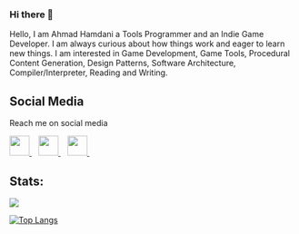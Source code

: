 ### Hi there 👋

Hello, I am Ahmad Hamdani a Tools Programmer and an Indie Game Developer. I am always curious about how things work and eager to learn new things. I am interested in Game Development, Game Tools, Procedural Content Generation, Design Patterns, Software Architecture, Compiler/Interpreter, Reading and Writing.

## Social Media
Reach me on social media
<p>
  <a href="https://www.linkedin.com/in/amdhamdani/">
    <img width="35px" src="https://icons.veryicon.com/png/o/brands/logo-1/linkedin-box-fill-1.png" />
  </a>&nbsp;&nbsp
  <a href="https://twitter.com/amdhamdani">
    <img width="35px" src="https://icons.veryicon.com/png/o/brands/logo-1/twitter-fill-1.png" />
  </a>&nbsp;&nbsp;
  <a href="https://medium.com/@amdhamdani">
    <img width="35px" src="https://icons.veryicon.com/png/o/brands/logo-1/medium-fill-1.png" />
  </a>&nbsp;&nbsp;
</p>

## Stats:

<img src="https://github-readme-stats.vercel.app/api?username=AmdHamdani&show_icons=true">

[![Top Langs](https://github-readme-stats.vercel.app/api/top-langs/?username=AmdHamdani&layout=compact)](https://github-readme-stats.vercel.app/api/top-langs/?username=AmdHamdani&layout=compact)
<!--
**AmdHamdani/AmdHamdani** is a ✨ _special_ ✨ repository because its `README.md` (this file) appears on your GitHub profile.

Here are some ideas to get you started:

- 🔭 I’m currently working on ...
- 🌱 I’m currently learning ...
- 👯 I’m looking to collaborate on ...
- 🤔 I’m looking for help with ...
- 💬 Ask me about ...
- 📫 How to reach me: ...
- 😄 Pronouns: ...
- ⚡ Fun fact: ...
-->
